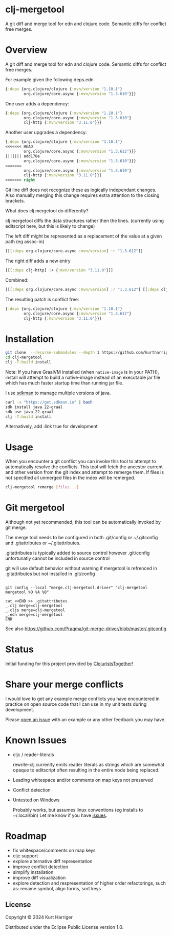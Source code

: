 # clj-mergetool

A git diff and merge tool for edn and clojure code. Semantic diffs for conflict free merges.

# Overview

A git diff and merge tool for edn and clojure code. Semantic diffs for conflict free merges.

For example given the following deps.edn

```clj
{:deps {org.clojure/clojure {:mvn/version "1.10.1"}
        org.clojure/core.async {:mvn/version "1.3.610"}}}
```

One user adds a dependency:

```clj
{:deps {org.clojure/clojure {:mvn/version "1.10.1"}
        org.clojure/core.async {:mvn/version "1.3.610"}
        clj-http {:mvn/version "3.11.0"}}}
```

Another user upgrades a dependency:

```clj
{:deps {org.clojure/clojure {:mvn/version "1.10.1"}
<<<<<<< HEAD
        org.clojure/core.async {:mvn/version "1.3.612"}}}
||||||| add178e
        org.clojure/core.async {:mvn/version "1.3.610"}}}
=======
        org.clojure/core.async {:mvn/version "1.3.610"}
        clj-http {:mvn/version "3.11.0"}}}
>>>>>>> right
```

Git line diff does not recognize these as logically independant changes. Also manually merging this change requires extra attention to the closing brackets.

What does clj mergetool do differently?

clj mergetool diffs the data structures rather then the lines.
(currently using editscript here, but this is likely to change)

The left diff might be represented as a replacement of the value at a given path (eg assoc-in)

```clj
[[[:deps org.clojure/core.async :mvn/version] :r "1.3.612"]]
```

The right diff adds a new entry

```clj
[[[:deps clj-http] :+ {:mvn/version "3.11.0"}]]
```

Combined:

```clj
[[[:deps org.clojure/core.async :mvn/version] :r "1.3.612"] [[:deps clj-http] :+ {:mvn/version "3.11.0"}]]
```

The resulting patch is conflict free:

```clj
{:deps {org.clojure/clojure {:mvn/version "1.10.1"}
        org.clojure/core.async {:mvn/version "1.3.612"}
        clj-http {:mvn/version "3.11.0"}}}
```

# Installation

```sh
git clone  --recurse-submodules --depth 1 https://github.com/kurtharriger/clj-mergetool.git clj-mergetool
cd clj-mergetool
clj -T:build install
```

Note:
If you have GraalVM installed (when `native-image` is in your PATH), install will attempt to build a native-image instead of an executable jar file which has much faster startup time than running jar file.

I use [sdkman](https://sdkman.io/) to manage multiple versions of java.

```bash
curl -s "https://get.sdkman.io" | bash
sdk install java 22-graal
sdk use java 22-graal
clj -T:build install
```

Alternatively, add :link true for development

# Usage

When you encounter a git conflict you can invoke this tool to attempt to automatically resolve the conflicts.
This tool will fetch the ancestor current and other version from the git index and attempt to remerge them.
If files is not specified all unmerged files in the index will be remerged.

```sh
clj-mergetool remerge [files...]
```

# Git mergetool

Although not yet recommended, this tool can be automatically invoked by git merge.

The merge tool needs to be configured in both .git/config or ~/.gitconfig
and .gitattributes or ~/.gitattributes.

.gitattributes is typically added to source control however
.git/config unfortunatly cannot be included in source control

git will use default behavior without warning if mergetool is refrenced
in .gitattributes but not installed in .git/config

```

git config --local "merge.clj-mergetool.driver" "clj-mergetool mergetool %O %A %B"

cat <<END >> .gitattributes
_.clj merge=clj-mergetool
_.cljs merge=clj-mergetool
_.edn merge=clj-mergetool
END

```

See also https://github.com/Praqma/git-merge-driver/blob/master/.gitconfig

# Status

Initial funding for this project provided by [ClojuristsTogether](https://www.clojuriststogether.org/)!

# Share your merge conflicts

I would love to get any example merge conflicts you have encountered in practice on open source code that I can use in my unit tests during development.

Please [open an issue](https://github.com/kurtharriger/clj-mergetool/issues/new) with an example or any other feedback you may have.

# Known Issues

- cljc / reader-literals

  rewrite-clj currenlty emits reader literals as strings which are somewhat opaque to editscript often resulting in the entire node being replaced.

- Leading whitespace and/or comments on map keys not preserved

- Conflict detection

- Untested on Windows

  Probably works, but assumes linux conventions (eg installs to ~/.local/bin)
  Let me know if you have [issues](https://github.com/kurtharriger/clj-mergetool/issues/new).

# Roadmap

- fix whitespace/comments on map keys
- cljc support
- explore alternative diff representation
- improve conflict detection
- simplify installation
- improve diff visualization
- explore detection and respresentation of higher order refactorings, such as: rename symbol, align forms, sort keys

## License

Copyright © 2024 Kurt Harriger

Distributed under the Eclipse Public License version 1.0.
